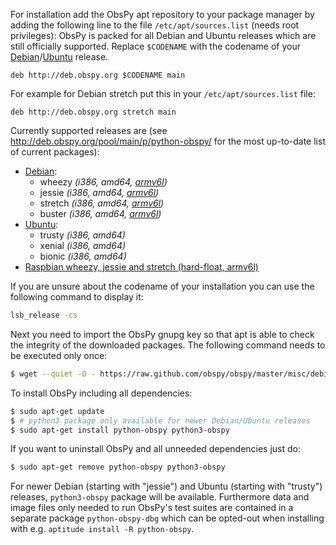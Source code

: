 For installation add the ObsPy apt repository to your package manager by adding the following line to the file `/etc/apt/sources.list` (needs root privileges):
ObsPy is packed for all Debian and Ubuntu releases which are still officially supported.
Replace `$CODENAME` with the  codename of your [Debian](http://en.wikipedia.org/wiki/Debian#Releases)/[Ubuntu](http://en.wikipedia.org/wiki/Ubuntu_releases) release.

```sources.list
deb http://deb.obspy.org $CODENAME main
```

For example for Debian stretch put this in your `/etc/apt/sources.list` file:

```sources.list
deb http://deb.obspy.org stretch main
```

Currently supported releases are (see http://deb.obspy.org/pool/main/p/python-obspy/ for the most up-to-date list of current packages):

 * [Debian](https://www.debian.org/releases/):
    - wheezy *(i386, amd64, [armv6l](http://www.raspbian.org/))*
    - jessie *(i386, amd64, [armv6l](http://www.raspbian.org/))*
    - stretch *(i386, amd64, [armv6l](http://www.raspbian.org/))*
    - buster *(i386, amd64, [armv6l](http://www.raspbian.org/))*
 * [Ubuntu](https://wiki.ubuntu.com/Releases):
    - trusty *(i386, amd64)*
    - xenial *(i386, amd64)*
    - bionic *(i386, amd64)*
 * [Raspbian wheezy, jessie and stretch (hard-float, armv6l)](http://www.raspbian.org/)

If you are unsure about the codename of your installation you can use the following command to display it:

```bash
lsb_release -cs
```

Next you need to import the ObsPy gnupg key so that apt is able to check the integrity of the downloaded packages. The following command needs to be executed only once:

```bash
$ wget --quiet -O - https://raw.github.com/obspy/obspy/master/misc/debian/public.key | sudo apt-key add -
```

To install ObsPy including all dependencies:

```bash
$ sudo apt-get update
$ # python3 package only available for newer Debian/Ubuntu releases
$ sudo apt-get install python-obspy python3-obspy
```

If you want to uninstall ObsPy and all unneeded dependencies just do:

```bash
$ sudo apt-get remove python-obspy python3-obspy
```

For newer Debian (starting with "jessie") and Ubuntu (starting with "trusty") releases, `python3-obspy` package will be available. Furthermore data and image files only needed to run ObsPy's test suites are contained in a separate package `python-obspy-dbg` which can be opted-out when installing with e.g. `aptitude install -R python-obspy`.